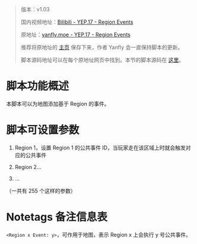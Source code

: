 > 版本：v1.03
>
> 国内视频地址：[Bilibili - YEP.17 - Region Events](https://www.bilibili.com/video/av3174787/#page=22)
>
> 原地址：[yanfly.moe - YEP.17 - Region Events](http://yanfly.moe/2015/10/19/yep-17-region-events/)
> 
> 推荐将原地址的 [主页](http://yanfly.moe/yep/) 保存下来，作者 Yanfly 会一直保持脚本的更新。
> 
> 脚本源码地址可以在每个原地址网页中找到。本节的脚本源码在 [这里](https://www.dropbox.com/s/z2hd9wf0nd77v51/YEP_RegionEvents.js?dl=0)。

# 脚本功能概述

本脚本可以为地图添加基于 Region 的事件。

# 脚本可设置参数

1. Region 1，设置 Region 1 的公共事件 ID，当玩家走在该区域上时就会触发对应的公共事件

2. Region 2...

3. ...

（一共有 255 个这样的参数）

# Notetags 备注信息表

`<Region x Event: y>`，可作用于地图，表示 Region x 上会执行 y 号公共事件。
